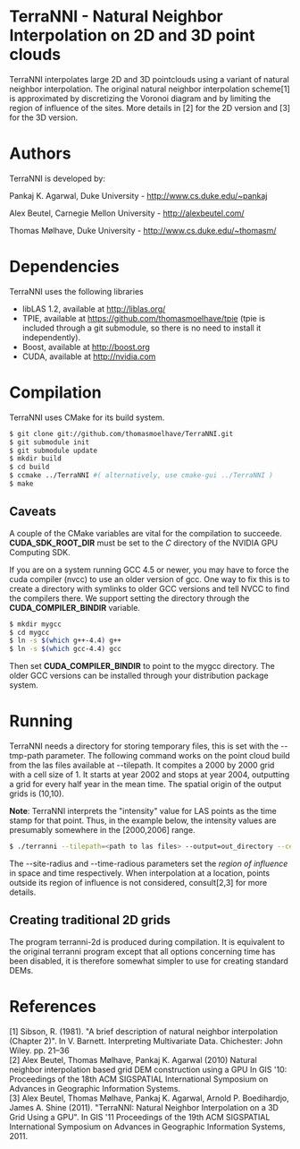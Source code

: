 TerraNNI - Natural Neighbor Interpolation on 2D and 3D point clouds
====================================================================

TerraNNI interpolates large 2D and 3D pointclouds using a variant of
natural neighbor interpolation. The original natural neighbor
interpolation scheme[1] is approximated by discretizing the Voronoi
diagram and by limiting the region of influence of the sites. More
details in [2] for the 2D version and [3] for the 3D version.

Authors
=======

TerraNNI is developed by:

Pankaj K. Agarwal, Duke University - http://www.cs.duke.edu/~pankaj

Alex Beutel, Carnegie Mellon University - http://alexbeutel.com/

Thomas Mølhave, Duke University - http://www.cs.duke.edu/~thomasm/


Dependencies
============

TerraNNI uses the following libraries

  * libLAS 1.2, available at http://liblas.org/ 
  * TPIE, available at https://github.com/thomasmoelhave/tpie (tpie is
    included through a git submodule, so there is no need to install
    it independently).
  * Boost, available at http://boost.org
  * CUDA, available at http://nvidia.com


Compilation
===============

TerraNNI uses CMake for its build system.

```bash
$ git clone git://github.com/thomasmoelhave/TerraNNI.git
$ git submodule init
$ git submodule update
$ mkdir build
$ cd build
$ ccmake ../TerraNNI #( alternatively, use cmake-gui ../TerraNNI )
$ make
```


Caveats
-------

A couple of the CMake variables are vital for the compilation to
succeede.  **CUDA_SDK_ROOT_DIR** must be set to the *C* directory of the
NVIDIA GPU Computing SDK.

If you are on a system running GCC 4.5 or newer, you may have to force
the cuda compiler (nvcc) to use an older version of gcc. One way to
fix this is to create a directory with symlinks to older GCC versions
and tell NVCC to find the compilers there. We support setting the
directory through the **CUDA_COMPILER_BINDIR** variable.

```bash
$ mkdir mygcc
$ cd mygcc
$ ln -s $(which g++-4.4) g++
$ ln -s $(which gcc-4.4) gcc
```

Then set **CUDA_COMPILER_BINDIR** to point to the mygcc directory. The
older GCC versions can be installed through your distribution package
system.   

Running
=======

TerraNNI needs a directory for storing temporary files, this is set
with the --tmp-path parameter.  The following command works on the
point cloud build from the las files available at --tilepath. It
compites a 2000 by 2000 grid with a cell size of 1. It starts at year
2002 and stops at year 2004, outputting a grid for every half year in
the mean time. The spatial origin of the output grids is (10,10).

**Note**: TerraNNI interprets the "intensity" value for LAS points as
  the time stamp for that point. Thus, in the example below, the
  intensity values are presumably somewhere in the [2000,2006] range.

```bash
$ ./terranni --tilepath=<path to las files> --output=out_directory --cell-size=1.0 --site-radius=5.0 --wp-path=/var/tmp/wp --time-start=2002 --time-length=3 --time-radius=2 --tmp-path=/var/tmp  --time-step=0.5 --origin-x=10 --origin-y=10 --grid-cols=2000 --grid-rows=200
```

The --site-radius and --time-radious parameters set the *region of
influence* in space and time respectively. When interpolation at a
location, points outside its region of influence is not considered,
consult[2,3] for more details.

Creating traditional 2D grids
------------------------------

The program terranni-2d is produced during compilation. It is equivalent to the original terranni program except that all options concerning time has been disabled, it is therefore somewhat simpler to use for creating standard DEMs.

References
===========

[1] Sibson, R. (1981). "A brief description of natural neighbor interpolation (Chapter 2)". In V. Barnett. Interpreting Multivariate Data. Chichester: John Wiley. pp. 21–36   
[2] Alex Beutel, Thomas Mølhave, Pankaj K. Agarwal (2010) Natural neighbor interpolation based grid DEM construction using a GPU In GIS '10: Proceedings of the 18th ACM SIGSPATIAL International Symposium on Advances in Geographic Information Systems.   
[3] Alex Beutel, Thomas Mølhave, Pankaj K. Agarwal, Arnold P. Boedihardjo, James A. Shine (2011). "TerraNNI: Natural Neighbor Interpolation on a 3D Grid Using a GPU". In GIS '11 Proceedings of the 19th ACM SIGSPATIAL International Symposium on Advances in Geographic Information Systems, 2011.
